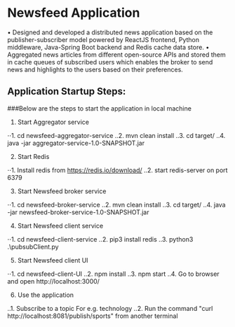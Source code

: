 # Newsfeed Application
• Designed and developed a distributed news application based on the publisher-subscriber model powered by ReactJS
frontend, Python middleware, Java-Spring Boot backend and Redis cache data store.
• Aggregated news articles from different open-source APIs and stored them in cache queues of subscribed users which
enables the broker to send news and highlights to the users based on their preferences.

## Application Startup Steps:

###Below are the steps to start the application in local machine

1. Start Aggregator service

⋅⋅1. cd newsfeed-aggregator-service
..2. mvn clean install
..3. cd target/
..4. java -jar aggregator-service-1.0-SNAPSHOT.jar

2. Start Redis

⋅⋅1. Install redis from https://redis.io/download/
..2. start redis-server on port 6379

3. Start Newsfeed broker service

⋅⋅1. cd newsfeed-broker-service
..2. mvn clean install
..3. cd target/
..4. java -jar newsfeed-broker-service-1.0-SNAPSHOT.jar

4. Start Newsfeed client service

⋅⋅1. cd newsfeed-client-service
..2. pip3 install redis
..3. python3 .\pubsubClient.py

5. Start Newsfeed client UI

⋅⋅1. cd newsfeed-client-UI
..2. npm install
..3. npm start
..4. Go to browser and open http://localhost:3000/

6. Use the application

..1. Subscribe to a topic For e.g. technology
..2. Run the command "curl http://localhost:8081/publish/sports" from another terminal
